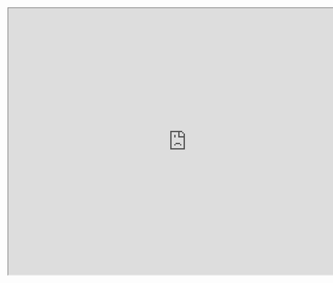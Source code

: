 <iframe src="https://raw.githubusercontent.com/svillhauer/ASIE_Variability/main/docs/AGU_Poster.pdf" width="800px" height="600px"></iframe>
